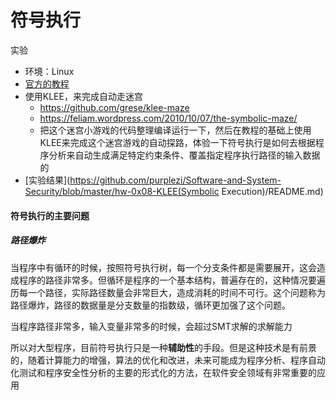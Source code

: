 # 符号执行

实验

- 环境：Linux
- [官方的教程](https://klee.github.io/tutorials/testing-function/)
- 使用KLEE，来完成自动走迷宫
  - https://github.com/grese/klee-maze
  - https://feliam.wordpress.com/2010/10/07/the-symbolic-maze/
  - 把这个迷宫小游戏的代码整理编译运行一下，然后在教程的基础上使用KLEE来完成这个迷宫游戏的自动探路，体验一下符号执行是如何去根据程序分析来自动生成满足特定约束条件、覆盖指定程序执行路径的输入数据的
- [实验结果](https://github.com/purplezi/Software-and-System-Security/blob/master/hw-0x08-KLEE(Symbolic Execution)/README.md)

#### 符号执行的主要问题

##### 路径爆炸

当程序中有循环的时候，按照符号执行树，每一个分支条件都是需要展开，这会造成程序的路径非常多。但循环是程序的一个基本结构，普遍存在的，这种情况要遍历每一个路径，实际路径数量会非常巨大，造成消耗的时间不可行。这个问题称为路径爆炸，路径的数据量是分支数量的指数级，循环更加强了这个问题。

当程序路径非常多，输入变量非常多的时候，会超过SMT求解的求解能力

所以对大型程序，目前符号执行只是一种**辅助性**的手段。但是这种技术是有前景的，随着计算能力的增强，算法的优化和改进，未来可能成为程序分析、程序自动化测试和程序安全性分析的主要的形式化的方法，在软件安全领域有非常重要的应用